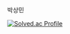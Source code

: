 박상민

[![Solved.ac Profile](http://mazassumnida.wtf/api/v2/generate_badge?boj=matt1016)](https://solved.ac/matt1016/)
